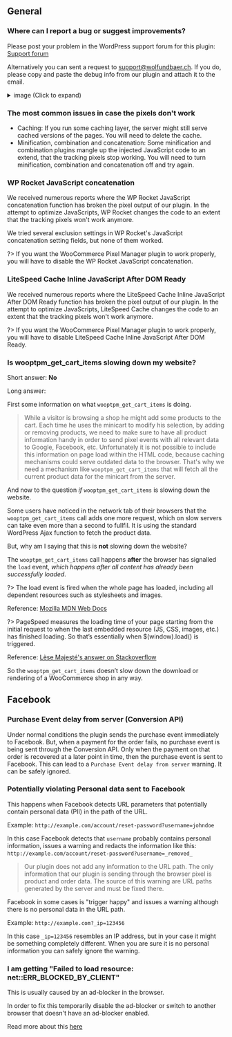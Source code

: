 ## General

### Where can I report a bug or suggest improvements?

Please post your problem in the WordPress support forum for this plugin: [Support forum](https://wordpress.org/support/plugin/woocommerce-google-adwords-conversion-tracking-tag)

Alternatively you can sent a request to [support@wolfundbaer.ch](mailto:support@wolfundbaer.ch). If you do, please copy and paste the debug info from our plugin and attach it to the email. 

<details>
<summary>image (Click to expand)</summary>

![Copy the debug info](_media/copy-debug-info.png)
</details>

### The most common issues in case the pixels don't work

- Caching: If you run some caching layer, the server might still serve cached versions of the pages. You will need to delete the cache.
- Minification, combination and concatenation: Some minification and combination plugins mangle up the injected JavaScript code to an extend, that the tracking pixels stop working. You will need to turn minification, combination and concatenation off and try again. 


### WP Rocket JavaScript concatenation

We received numerous reports where the WP Rocket JavaScript concatenation function has broken the pixel output of our plugin. In the attempt to optimize JavaScripts, WP Rocket changes the code to an extent that the tracking pixels won't work anymore. 
 
We tried several exclusion settings in WP Rocket's JavaScript concatenation setting fields, but none of them worked. 
 
?> If you want the WooCommerce Pixel Manager plugin to work properly, you will have to disable the WP Rocket JavaScript concatenation.

### LiteSpeed Cache Inline JavaScript After DOM Ready

We received numerous reports where the LiteSpeed Cache Inline JavaScript After DOM Ready function has broken the pixel output of our plugin. In the attempt to optimize JavaScripts, LiteSpeed Cache changes the code to an extent that the tracking pixels won't work anymore. 

?> If you want the WooCommerce Pixel Manager plugin to work properly, you will have to disable LiteSpeed Cache Inline JavaScript After DOM Ready.

### Is wooptpm_get_cart_items slowing down my website?

Short answer: **No**

Long answer: 

First some information on what `wooptpm_get_cart_items` is doing. 

> While a visitor is browsing a shop he might add some products to the cart. Each time he uses the minicart to modify his selection, by adding or removing products, we need to make sure to have all product information handy in order to send pixel events with all relevant data to Google, Facebook, etc. Unfortunately it is not possible to include this information on page load within the HTML code, because caching mechanisms could serve outdated data to the browser. That's why we need a mechanism like `wooptpm_get_cart_items` that will fetch all the current product data for the minicart from the server. 

And now to the question *if* `wooptpm_get_cart_items` is slowing down the website. 

Some users have noticed in the network tab of their browsers that the `wooptpm_get_cart_items` call adds one more request, which on slow servers can take even more than a second to fullfil. It is using the standard WordPress Ajax function to fetch the product data. 

But, why am I saying that this is **not** slowing down the website? 

The `wooptpm_get_cart_items` call happens **after** the browser has signalled the `load` event, *which happens after all content has already been successfully loaded*.

?> The load event is fired when the whole page has loaded, including all dependent resources such as stylesheets and images.

Reference: [Mozilla MDN Web Docs](https://developer.mozilla.org/en-US/docs/Web/API/Window/load_event)

?> PageSpeed measures the loading time of your page starting from the initial request to when the last embedded resource (JS, CSS, images, etc.) has finished loading. So that’s essentially when $(window).load() is triggered.

Reference: [Lèse Majesté's answer on Stackoverflow](https://webmasters.stackexchange.com/a/39512/51846)

So the `wooptpm_get_cart_items` doesn’t slow down the download or rendering of a WooCommerce shop in any way.


## Facebook

### Purchase Event delay from server (Conversion API)

Under normal conditions the plugin sends the purchase event immediately to Facebook. But, when a payment for the order fails, no purchase event is being sent through the Conversion API. Only when the payment on that order is recovered at a later point in time, then the purchase event is sent to Facebook. This can lead to a `Purchase Event delay from server` warning. It can be safely ignored. 

### Potentially violating Personal data sent to Facebook

This happens when Facebook detects URL parameters that potentially contain personal data (PII) in the path of the URL. 

Example: `http://example.com/account/reset-password?username=johndoe`

In this case Facebook detects that `username` probably contains personal information, issues a warning and redacts the information like this:  `http://example.com/account/reset-password?username=_removed_`

> Our plugin does not add any information to the URL path. The only information that our plugin is sending through the browser pixel is product and order data. The source of this warning are URL paths generated by the server and must be fixed there. 

Facebook in some cases is "trigger happy" and issues a warning although there is no personal data in the URL path. 

Example: `http://example.com?_ip=123456`

In this case `_ip=123456` resembles an IP address, but in your case it might be something completely different. When you are sure it is no personal information you can safely ignore the warning. 

### I am getting "Failed to load resource: net::ERR_BLOCKED_BY_CLIENT"

This is usually caused by an ad-blocker in the browser. 

In order to fix this temporarily disable the ad-blocker or switch to another browser that doesn't have an ad-blocker enabled. 

Read more about this [here](https://stackoverflow.com/a/22403173/4688612)